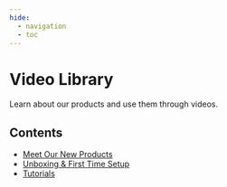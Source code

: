 ```yaml
---
hide:
  - navigation
  - toc
---
```


# Video Library

Learn about our products and use them through videos.

## Contents

* [Meet Our New Products](products.md)
* [Unboxing & First Time Setup](unboxing_first_set_up.md)
* [Tutorials](tutorials.md)

